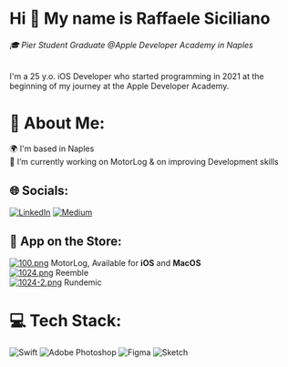 Hi 👋 My name is Raffaele Siciliano
====================================
###### 🎓 Pier Student Graduate @Apple Developer Academy in Naples

I'm a 25 y.o. iOS Developer who started programming in 2021 at the beginning of my journey at the Apple Developer Academy.

# 💫 About Me:
🌍  I'm based in Naples<br>🔭 I’m currently working on MotorLog & on improving Development skills<br>

## 🌐 Socials:
[![LinkedIn](https://img.shields.io/badge/LinkedIn-%230077B5.svg?logo=linkedin&logoColor=white)](.com/in/raffaele-siciliano/) [![Medium](https://img.shields.io/badge/Medium-12100E?logo=medium&logoColor=white)](https://medium.com/@raffaelesiciliano97) 

## 📱 App on the Store:
[![100.png](https://i.postimg.cc/rwH316Hg/100.png)](https://apps.apple.com/it/app/motorlog/id1666500026) MotorLog, Available for **iOS** and **MacOS** <br>
[![1024.png](https://i.postimg.cc/Cxx0dc5L/1024.png)](https://apps.apple.com/it/app/reemble/id1626107495) Reemble <br>
[![1024-2.png](https://i.postimg.cc/L55kJdc3/1024-2.png)](https://apps.apple.com/it/app/rundemic/id1611784330) Rundemic


# 💻 Tech Stack:
![Swift](https://img.shields.io/badge/swift-F54A2A?style=for-the-badge&logo=swift&logoColor=white) ![Adobe Photoshop](https://img.shields.io/badge/adobephotoshop-%2331A8FF.svg?style=for-the-badge&logo=adobephotoshop&logoColor=white) 	![Figma](https://img.shields.io/badge/figma-%23F24E1E.svg?style=for-the-badge&logo=figma&logoColor=white) ![Sketch](https://img.shields.io/badge/Sketch-FFB387?style=for-the-badge&logo=sketch&logoColor=black)
